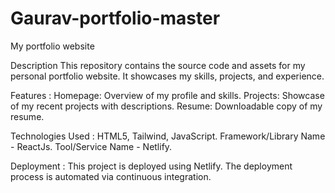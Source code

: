 # Gaurav-portfolio-master
 My portfolio website

Description 
This repository contains the source code and assets for my personal portfolio website. It showcases my skills, projects, and experience.

Features :
Homepage: Overview of my profile and skills.
Projects: Showcase of my recent projects with descriptions.
Resume: Downloadable copy of my resume.

Technologies Used :
HTML5, Tailwind, JavaScript.
Framework/Library Name - ReactJs.
Tool/Service Name - Netlify.

Deployment :
This project is deployed using Netlify. The deployment process is automated via continuous integration.
